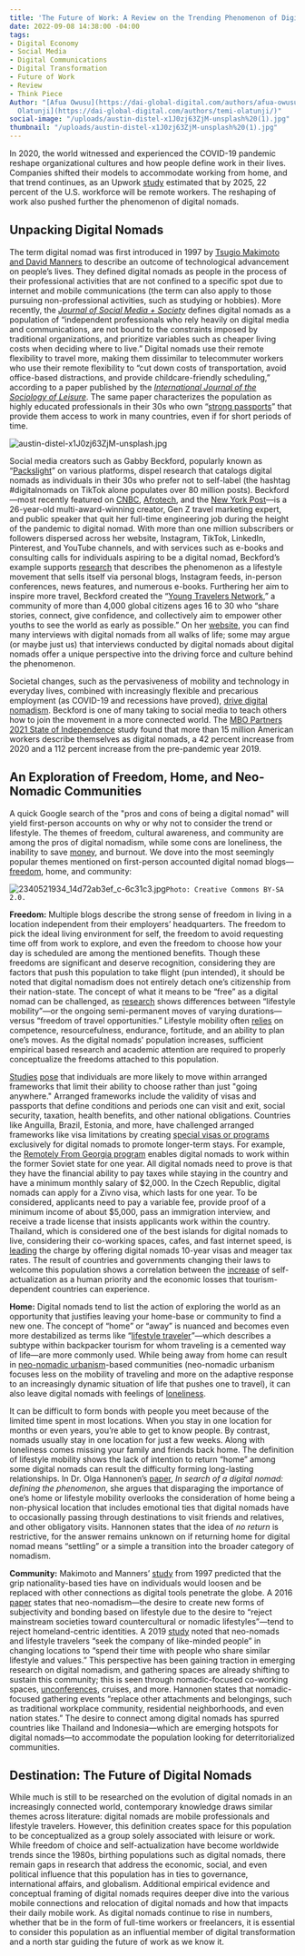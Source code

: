 ```yaml
---
title: 'The Future of Work: A Review on the Trending Phenomenon of Digital Nomads'
date: 2022-09-08 14:38:00 -04:00
tags:
- Digital Economy
- Social Media
- Digital Communications
- Digital Transformation
- Future of Work
- Review
- Think Piece
Author: "[Afua Owusu](https://dai-global-digital.com/authors/afua-owusu/) and [Temi
  Olatunji](https://dai-global-digital.com/authors/temi-olatunji/)"
social-image: "/uploads/austin-distel-x1J0zj63ZjM-unsplash%20(1).jpg"
thumbnail: "/uploads/austin-distel-x1J0zj63ZjM-unsplash%20(1).jpg"
---
```


In 2020, the world witnessed and experienced the COVID-19 pandemic reshape organizational cultures and how people define work in their lives. Companies shifted their models to accommodate working from home, and that trend continues, as an Upwork [study](https://www.upwork.com/press/releases/upwork-study-finds-22-of-american-workforce-will-be-remote-by-2025) estimated that by 2025, 22 percent of the U.S. workforce will be remote workers. The reshaping of work also pushed further the phenomenon of digital nomads.

<!--more-->

## Unpacking Digital Nomads

The term digital nomad was first introduced in 1997 by [Tsugio Makimoto and David Manners](https://www.wiley.com/en-us/Digital+Nomad-p-9780471974994) to describe an outcome of technological advancement on people’s lives. They defined digital nomads as people in the process of their professional activities that are not confined to a specific spot due to internet and mobile communications (the term can also apply to those pursuing non-professional activities, such as studying or hobbies). More recently, the [*Journal of Social Media + Society*](https://journals.sagepub.com/doi/pdf/10.1177/20563051221084958) defines digital nomads as a population of “independent professionals who rely heavily on digital media and communications, are not bound to the constraints imposed by traditional organizations, and prioritize variables such as cheaper living costs when deciding where to live.” Digital nomads use their remote flexibility to travel more, making them dissimilar to telecommuter workers who use their remote flexibility to “cut down costs of transportation, avoid office-based distractions, and provide childcare-friendly scheduling,” according to a paper published by the [*International Journal of the Sociology of Leisure*](https://www.researchgate.net/publication/329776443_The_Digital_Nomad_Lifestyle_Remote_WorkLeisure_Balance_Privilege_and_Constructed_Community). The same paper characterizes the population as highly educated professionals in their 30s who own “[strong passports](https://www.henleyglobal.com/passport-index/ranking)” that provide them access to work in many countries, even if for short periods of time. 

![austin-distel-x1J0zj63ZjM-unsplash.jpg](/uploads/austin-distel-x1J0zj63ZjM-unsplash.jpg)

Social media creators such as Gabby Beckford, popularly known as “[Packslight](https://www.packslight.com/)” on various platforms, dispel research that catalogs digital nomads as individuals in their 30s who prefer not to self-label (the hashtag #digitalnomads on TikTok alone populates over 80 million posts). Beckford—most recently featured on [CNBC](https://www.cnbc.com/2022/01/10/26-year-old-quit-her-engineering-job-to-work-on-her-side-hustle-how-she-made-170000-in-a-year.html), [Afrotech](https://afrotech.com/gabby-beckford-engineer-content-creator), and the [New York Post](https://nypost.com/2022/03/21/i-turned-my-side-hustle-into-a-171000-a-year-job/)—is a 26-year-old multi-award-winning creator, Gen Z travel marketing expert, and public speaker that quit her full-time engineering job during the height of the pandemic to digital nomad. With more than one million subscribers or followers dispersed across her website, Instagram, TikTok, LinkedIn, Pinterest, and YouTube channels, and with services such as e-books and consulting calls for individuals aspiring to be a digital nomad, Beckford’s example supports [research](https://www.researchgate.net/publication/329776443_The_Digital_Nomad_Lifestyle_Remote_WorkLeisure_Balance_Privilege_and_Constructed_Community) that describes the phenomenon as a lifestyle movement that sells itself via personal blogs, Instagram feeds, in-person conferences, news features, and numerous e-books. Furthering her aim to inspire more travel, Beckford created the “[Young Travelers Network](https://www.facebook.com/groups/youngtravelersnetwork),” a community of more than 4,000 global citizens ages 16 to 30 who “share stories, connect, give confidence, and collectively aim to empower other youths to see the world as early as possible.” On her [website](https://www.packslight.com/category/travel/youth-travel/young-travelers-network/), you can find many interviews with digital nomads from all walks of life; some may argue (or maybe just us) that interviews conducted by digital nomads about digital nomads offer a unique perspective into the driving force and culture behind the phenomenon.

Societal changes, such as the pervasiveness of mobility and technology in everyday lives, combined with increasingly flexible and precarious employment (as COVID-19 and recessions have proved), [drive digital nomadism](https://link.springer.com/article/10.1007/s40558-020-00177-z). Beckford is one of many taking to social media to teach others how to join the movement in a more connected world. The [MBO Partners 2021 State of Independence](https://www.mbopartners.com/state-of-independence/) study found that more than 15 million American workers describe themselves as digital nomads, a 42 percent increase from 2020 and a 112 percent increase from the pre-pandemic year 2019. 

## An Exploration of Freedom, Home, and Neo-Nomadic Communities 

A quick Google search of the "pros and cons of being a digital nomad" will yield first-person accounts on why or why not to consider the trend or lifestyle. The themes of freedom, cultural awareness, and community are among the pros of digital nomadism, while some cons are loneliness, the inability to save [money](https://bucketlistbri.com/pros-cons-of-being-a-digital-nomad/), and burnout. We dove into the most seemingly popular themes mentioned on first-person accounted digital nomad blogs—[freedom](https://asiaexchange.org/blogs/7-pros-and-cons-of-being-a-digital-nomad/), home, and community:

![2340521934_14d72ab3ef_c-6c31c3.jpg](/uploads/2340521934_14d72ab3ef_c-6c31c3.jpg)`Photo: Creative Commons BY-SA 2.0.`

**Freedom:** Multiple blogs describe the strong sense of freedom in living in a location independent from their employers’ headquarters. The freedom to pick the ideal living environment for self, the freedom to avoid requesting time off from work to explore, and even the freedom to choose how your day is scheduled are among the mentioned benefits. Though these freedoms are significant and deserve recognition, considering they are factors that push this population to take flight (pun intended), it should be noted that digital nomadism does not entirely detach one’s citizenship from their nation-state. The concept of what it means to be “free” as a digital nomad can be challenged, as [research](https://www.researchgate.net/publication/259571168_Lifestyle_Mobilities_The_Crossroads_of_Travel_Leisure_and_Migration) shows differences between “lifestyle mobility”—or the ongoing semi-permanent moves of varying durations—versus “freedom of travel opportunities.” Lifestyle mobility often [relies](https://www.degruyter.com/document/doi/10.21832/9781873150788-005/html) on competence, resourcefulness, endurance, fortitude, and an ability to plan one’s moves. As the digital nomads' population increases, sufficient empirical based research and academic attention are required to properly conceptualize the freedoms attached to this population.

[Studies](https://www.degruyter.com/document/doi/10.21832/9781873150788-005/html) [pose](https://www.tandfonline.com/doi/abs/10.1080/02508281.2015.1039331?journalCode=rtrr20) that individuals are more likely to move within arranged frameworks that limit their ability to choose rather than just "going anywhere." Arranged frameworks include the validity of visas and passports that define conditions and periods one can visit and exit, social security, taxation, health benefits, and other national obligations. Countries like Anguilla, Brazil, Estonia, and more, have challenged arranged frameworks like visa limitations by creating [special visas or programs](https://www.investopedia.com/countries-offering-digital-nomad-visas-5190861) exclusively for digital nomads to promote longer-term stays. For example, the [Remotely From Georgia program](https://www.google.com/url?sa=t&rct=j&q=&esrc=s&source=web&cd=&cad=rja&uact=8&ved=2ahUKEwiFotzO3oX6AhV8BDQIHWOoAAAQFnoECAcQAQ&url=https%3A%2F%2Fgeorgia.travel%2Fen_US%2Farticle%2Fremotely-from-georgia&usg=AOvVaw0rCQZQMKK2mLu-3dnz9UOP) enables digital nomads to work within the former Soviet state for one year. All digital nomads need to prove is that they have the financial ability to pay taxes while staying in the country and have a minimum monthly salary of $2,000. In the Czech Republic, digital nomads can apply for a Zivno visa, which lasts for one year. To be considered, applicants need to pay a variable fee, provide proof of a minimum income of about $5,000, pass an immigration interview, and receive a trade license that insists applicants work within the country. Thailand, which is considered one of the best islands for digital nomads to live, considering their co-working spaces, cafes, and fast internet speed, is [leading](https://fortune.com/2022/08/05/thailand-ten-year-visa-foreign-workers-remote-work-digital-nomad-phuket/) the charge by offering digital nomads 10-year visas and meager tax rates. The result of countries and governments changing their laws to welcome this population shows a correlation between the [increase](https://www.researchgate.net/publication/318710776_Digital_nomads_-_a_quest_for_holistic_freedom_in_work_and_leisure) of self-actualization as a human priority and the economic losses that tourism-dependent countries can experience.

**Home:** Digital nomads tend to list the action of exploring the world as an opportunity that justifies leaving your home-base or community to find a new one. The concept of “home” or “away” is nuanced and becomes even more destabilized as terms like “[lifestyle traveler](https://www.sciencedirect.com/science/article/abs/pii/S0160738311000272)”—which describes a subtype within backpacker tourism for whom traveling is a cemented way of life—are more commonly used. While being away from home can result in [neo-nomadic urbanism](http://www.biourbanism.org/an-introduction-to-neo-nomadic-urbanism-as-potentiality-for-the-future/)-based communities (neo-nomadic urbanism focuses less on the mobility of traveling and more on the adaptive response to an increasingly dynamic situation of life that pushes one to travel), it can also leave digital nomads with feelings of [loneliness](https://www.theremotenomad.com/blog/the-pros-and-cons-of-being-a-digital-nomad).  

It can be difficult to form bonds with people you meet because of the limited time spent in most locations. When you stay in one location for months or even years, you’re able to get to know people. By contrast, nomads usually stay in one location for just a few weeks. Along with loneliness comes missing your family and friends back home. The definition of lifestyle mobility shows the lack of intention to return “home” among some digital nomads can result the difficulty forming long-lasting relationships. In Dr. Olga Hannonen’s [paper](https://link.springer.com/article/10.1007/s40558-020-00177-z), *In search of a digital nomad: defining the phenomenon*, she argues that disparaging the importance of one’s home or lifestyle mobility overlooks the consideration of home being a non-physical location that includes emotional ties that digital nomads have to occasionally passing through destinations to visit friends and relatives, and other obligatory visits. Hannonen states that the idea of *no return* is restrictive, for the answer remains unknown on if returning home for digital nomad means “settling” or a simple a transition into the broader category of nomadism. 

**Community:** Makimoto and Manners’ [study](https://www.google.com/url?sa=t&rct=j&q=&esrc=s&source=web&cd=&cad=rja&uact=8&ved=2ahUKEwjI1uyenYT6AhXZMjQIHR_zBBUQFnoECAoQAQ&url=https%3A%2F%2Fbooks.google.com%2Fbooks%2Fabout%2FDigital_Nomad.html%3Fid%3Ds_PoAAAAIAAJ&usg=AOvVaw0_FZNkDzXK-sY5bSu9sti7) from 1997 predicted that the grip nationality-based ties have on individuals would loosen and be replaced with other connections as digital tools penetrate the globe. A 2016 [paper](https://www.tandfonline.com/doi/abs/10.1080/17450100500489148) states that neo-nomadism—the desire to create new forms of subjectivity and bonding based on lifestyle due to the desire to “reject mainstream societies toward countercultural or nomadic lifestyles”—tend to reject homeland-centric identities. A 2019 [study](https://www.tandfonline.com/doi/abs/10.1080/1369183X.2019.1569505) noted that neo-nomads and lifestyle travelers “seek the company of like-minded people” in changing locations to “spend their time with people who share similar lifestyle and values.” This perspective has been gaining traction in emerging research on digital nomadism, and gathering spaces are already shifting to sustain this community; this is seen through nomadic-focused co-working spaces, [unconferences](https://thinkremote.com/digital-nomad-conferences/), cruises, and more. Hannonen states that nomadic-focused gathering events “replace other attachments and belongings, such as traditional workplace community, residential neighborhoods, and even nation states.” The desire to connect among digital nomads has spurred countries like Thailand and Indonesia—which are emerging hotspots for digital nomads—to accommodate the population looking for deterritorialized communities. 

## Destination: The Future of Digital Nomads 

While much is still to be researched on the evolution of digital nomads in an increasingly connected world, contemporary knowledge draws similar themes across literature: digital nomads are mobile professionals and lifestyle travelers. However, this definition creates space for this population to be conceptualized as a group solely associated with leisure or work. While freedom of choice and self-actualization have become worldwide trends since the 1980s, birthing populations such as digital nomads, there remain gaps in research that address the economic, social, and even political influence that this population has in ties to governance, international affairs, and globalism. Additional empirical evidence and conceptual framing of digital nomads requires deeper dive into the various mobile connections and relocation of digital nomads and how that impacts their daily mobile work. As digital nomads continue to rise in numbers, whether that be in the form of full-time workers or freelancers, it is essential to consider this population as an influential member of digital transformation and a north star guiding the future of work as we know it. 